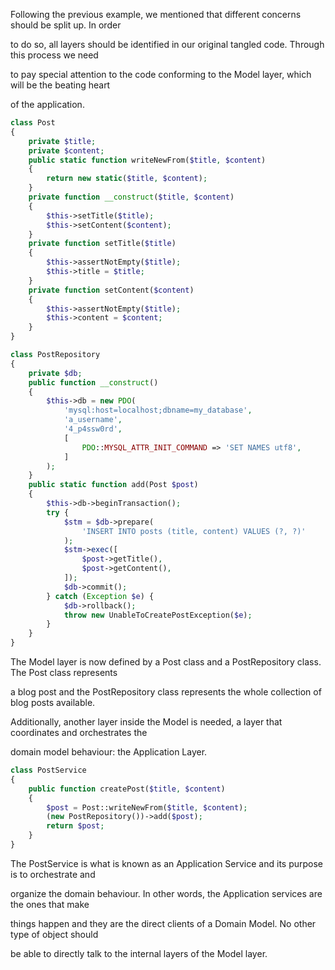 Following the previous example, we mentioned that different concerns should be split up. In order

to do so, all layers should be identified in our original tangled code. Through this process we need

to pay special attention to the code conforming to the Model layer, which will be the beating heart

of the application.



```php
class Post
{
    private $title;
    private $content;
    public static function writeNewFrom($title, $content)
    {
        return new static($title, $content);
    }
    private function __construct($title, $content)
    {
        $this->setTitle($title);
        $this->setContent($content);
    }
    private function setTitle($title)
    {
        $this->assertNotEmpty($title);
        $this->title = $title;
    }
    private function setContent($content)
    {
        $this->assertNotEmpty($title);
        $this->content = $content;
    }
}
```



```php
class PostRepository
{
    private $db;
    public function __construct()
    {
        $this->db = new PDO(
            'mysql:host=localhost;dbname=my_database',
            'a_username',
            '4_p4ssw0rd',
            [
                PDO::MYSQL_ATTR_INIT_COMMAND => 'SET NAMES utf8',
            ]
        );
    }
    public static function add(Post $post)
    {
        $this->db->beginTransaction();
        try {
            $stm = $db->prepare(
                'INSERT INTO posts (title, content) VALUES (?, ?)'
            );
            $stm->exec([
                $post->getTitle(),
                $post->getContent(),
            ]);
            $db->commit();
        } catch (Exception $e) {
            $db->rollback();
            throw new UnableToCreatePostException($e);
        }
    }
}
```





The Model layer is now defined by a Post class and a PostRepository class. The Post class represents

a blog post and the PostRepository class represents the whole collection of blog posts available.

Additionally, another layer inside the Model is needed, a layer that coordinates and orchestrates the

domain model behaviour: the Application Layer.



```php
class PostService
{
    public function createPost($title, $content)
    {
        $post = Post::writeNewFrom($title, $content);
        (new PostRepository())->add($post);
        return $post;
    }
}
```



The PostService is what is known as an Application Service and its purpose is to orchestrate and

organize the domain behaviour. In other words, the Application services are the ones that make

things happen and they are the direct clients of a Domain Model. No other type of object should

be able to directly talk to the internal layers of the Model layer.

